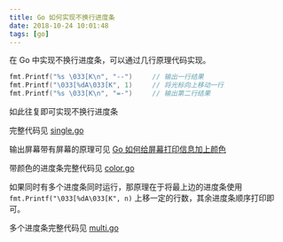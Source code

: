 ```yaml
---
title: Go 如何实现不换行进度条
date: 2018-10-24 10:01:48
tags: [go]
---
```


在 Go 中实现不换行进度条，可以通过几行原理代码实现。
<!-- more --><!-- toc -->
```go
fmt.Printf("%s \033[K\n", "--")     // 输出一行结果
fmt.Printf("\033[%dA\033[K", 1)     // 将光标向上移动一行
fmt.Printf("%s \033[K\n", "=-")     // 输出第二行结果
```

如此往复即可实现不换行进度条

完整代码见 [single.go](https://github.com/wxnacy/study/blob/master/goland/src/progress/single.go)

输出屏幕带有屏幕的原理可见 [Go 如何给屏幕打印信息加上颜色](/2018/09/07/go-fmt-color/)

带颜色的进度条完整代码见 [color.go](https://github.com/wxnacy/study/blob/master/goland/src/progress/color.go)

如果同时有多个进度条同时运行，那原理在于将最上边的进度条使用 `fmt.Printf("\033[%dA\033[K", n)` 上移一定的行数，其余进度条顺序打印即可。

多个进度条完整代码见 [multi.go](https://github.com/wxnacy/study/blob/master/goland/src/progress/multi.go)
